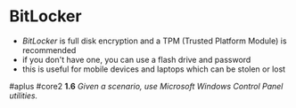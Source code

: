 # BitLocker

- *BitLocker* is full disk encryption and a TPM (Trusted Platform Module) is recommended
- if you don't have one, you can use a flash drive and password
- this is useful for mobile devices and laptops which can be stolen or lost

#aplus #core2 **1.6** *Given a scenario, use Microsoft Windows Control Panel utilities.*
